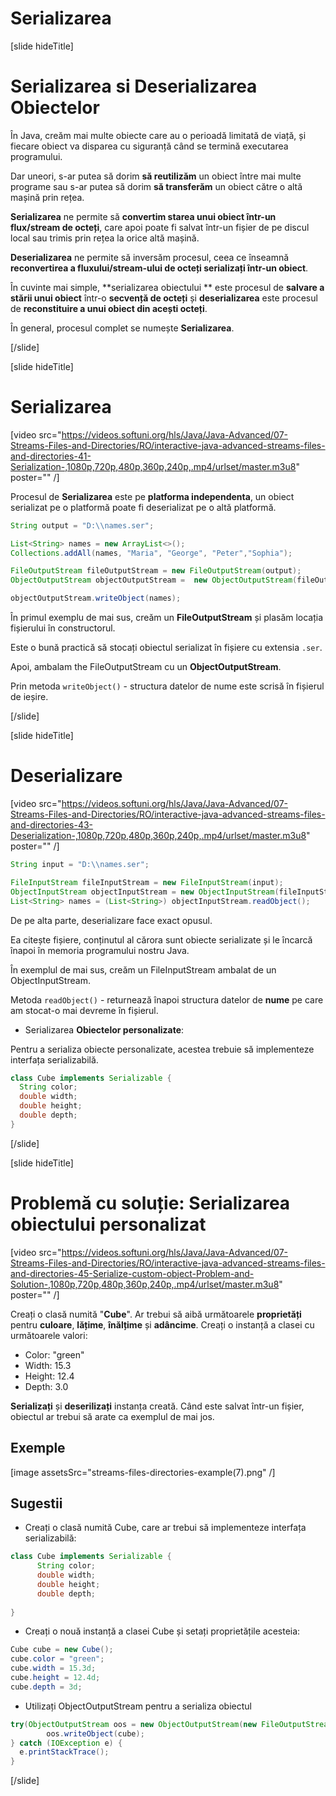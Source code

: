 # Serializarea

[slide hideTitle]

# Serializarea si Deserializarea Obiectelor

În Java, creăm mai multe obiecte care au o perioadă limitată de viață, și fiecare obiect va disparea cu siguranță când se termină executarea programului.

Dar uneori, s-ar putea să dorim  **să reutilizăm** un obiect între mai multe programe sau s-ar putea să dorim  **să transferăm** un obiect către o altă mașină prin rețea.

**Serializarea** ne permite să **convertim starea unui obiect într-un flux/stream de octeți**, care apoi poate fi salvat într-un fișier de pe discul local sau trimis prin rețea la orice altă mașină.

**Deserializarea** ne permite să inversăm procesul, ceea ce înseamnă **reconvertirea a fluxului/stream-ului de octeți serializați într-un obiect**.

În cuvinte mai simple,  **serializarea obiectului ** este procesul de **salvare a stării unui obiect** într-o **secvență de octeți** și **deserializarea** este procesul de **reconstituire a unui obiect din acești octeți**.

În general, procesul complet se numește **Serializarea**.

[/slide]

[slide hideTitle]

# Serializarea

[video src="https://videos.softuni.org/hls/Java/Java-Advanced/07-Streams-Files-and-Directories/RO/interactive-java-advanced-streams-files-and-directories-41-Serialization-,1080p,720p,480p,360p,240p,.mp4/urlset/master.m3u8" poster="" /]

Procesul de **Serializarea** este pe **platforma independenta**, un obiect serializat pe o platformă poate fi deserializat pe o altă platformă.

```java
String output = "D:\\names.ser";

List<String> names = new ArrayList<>();
Collections.addAll(names, "Maria", "George", "Peter","Sophia");

FileOutputStream fileOutputStream = new FileOutputStream(output);
ObjectOutputStream objectOutputStream =  new ObjectOutputStream(fileOutputStream);

objectOutputStream.writeObject(names);
```
În primul exemplu de mai sus, creăm un **FileOutputStream** și plasăm locația fișierului în constructorul.

Este o bună practică să stocați obiectul serializat în fișiere cu extensia `.ser`.

Apoi, ambalam the FileOutputStream cu un **ObjectOutputStream**.

Prin metoda `writeObject()` -  structura datelor de nume este scrisă în fișierul de ieșire.


[/slide]

[slide hideTitle]
# Deserializare

[video src="https://videos.softuni.org/hls/Java/Java-Advanced/07-Streams-Files-and-Directories/RO/interactive-java-advanced-streams-files-and-directories-43-Deserialization-,1080p,720p,480p,360p,240p,.mp4/urlset/master.m3u8" poster="" /]

```java
String input = "D:\\names.ser";

FileInputStream fileInputStream = new FileInputStream(input);
ObjectInputStream objectInputStream = new ObjectInputStream(fileInputStream);
List<String> names = (List<String>) objectInputStream.readObject();
```

De pe alta parte, deserializare face exact opusul.

Ea citește fișiere, conținutul al cărora  sunt obiecte serializate și le încarcă înapoi în memoria programului nostru Java.

În exemplul de mai sus, creăm un FileInputStream ambalat de un ObjectInputStream.

Metoda `readObject()` - returnează înapoi structura datelor de **nume** pe care am stocat-o mai devreme în fișierul.

- Serializarea **Obiectelor personalizate**:

Pentru a serializa obiecte personalizate, acestea trebuie să implementeze interfața serializabilă.

```java
class Cube implements Serializable {
  String color;
  double width;
  double height;
  double depth;
}
```

[/slide]

[slide hideTitle]

# Problemă cu soluție: Serializarea obiectului personalizat

[video src="https://videos.softuni.org/hls/Java/Java-Advanced/07-Streams-Files-and-Directories/RO/interactive-java-advanced-streams-files-and-directories-45-Serialize-custom-object-Problem-and-Solution-,1080p,720p,480p,360p,240p,.mp4/urlset/master.m3u8" poster="" /]

Creați o clasă numită "**Cube**". Ar trebui să aibă următoarele **proprietăți** pentru **culoare**, **lățime**, **înălțime** și **adâncime**.
Creați o instanță a clasei cu următoarele valori:
- Color: "green"
- Width: 15.3
- Height: 12.4
- Depth: 3.0

**Serializați** și **deserilizați** instanța creată. Când este salvat într-un fișier, obiectul ar trebui să arate ca exemplul de mai jos.

## Exemple

[image assetsSrc="streams-files-directories-example(7).png" /]


## Sugestii

-	Creați o clasă numită Cube, care ar trebui să implementeze interfața serializabilă:

```java
class Cube implements Serializable {
      String color;
      double width;
      double height;
      double depth;
        
}
```

- Creați o nouă instanță a clasei Cube și setați proprietățile acesteia:

```java
Cube cube = new Cube();
cube.color = "green";
cube.width = 15.3d;
cube.height = 12.4d;
cube.depth = 3d;

```

- Utilizați ObjectOutputStream pentru a serializa obiectul

```java
try(ObjectOutputStream oos = new ObjectOutputStream(new FileOutputStream(path)) ) {
        oos.writeObject(cube);
} catch (IOException e) {
  e.printStackTrace();
}
```

[/slide]